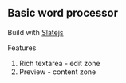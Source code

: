## Basic word processor
Build with [Slatejs](https://docs.slatejs.org/)

Features 
1. Rich textarea - edit zone
2. Preview - content zone
